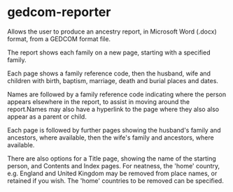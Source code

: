 # gedcom-reporter

Allows the user to produce an ancestry report, in Microsoft Word (.docx) format, from a GEDCOM format file. 

The report shows each family on a new page, starting with a specified family. 

Each page shows a family reference code, then the husband, wife and children with birth, baptism, marriage, death and burial places and dates. 

Names are followed by a family reference code indicating where the person appears elsewhere in the report, to assist in moving around the report.Names
may also have a hyperlink to the page where they also also appear as a parent or child. 

Each page is followed by further pages showing the husband's family and ancestors, where available, then the wife's family and ancestors, where available.

There are also options for a Title page, showing the name of the starting person, and Contents and Index pages. For neatness, the 'home' country, 
e.g. England and United Kingdom may be removed from place names, or retained if you wish. The 'home' countries to be removed can be specified.
